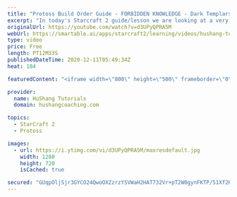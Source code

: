 ```yaml
---
title: "Protoss Build Order Guide - FORBIDDEN KNOWLEDGE - Dark Templars @ 4:25 !"
excerpt: "In today's Starcraft 2 guide/lesson we are looking at a very powerful protoss vs zerg build order. We drop dark templars at 4:24 and at the same time harass another bases drones with 3 adepts. Very difficult for zerg to defend.  Protoss Build Order Guide - Protoss vs Zerg - Dark Templar Drop #BuildOrder"
originalUrl: https://youtube.com/watch?v=d3UPyQPRA5M
webUrl: https://smartable.ai/apps/starcraft2/learning/videos/hushang-tutorials-protoss-build-order-guide-forbidden-knowledge-dark-templars-425-/
type: video
price: Free
length: PT12M33S
publishedDateTime: 2020-12-11T05:49:34Z
heat: 184

featuredContent: "<iframe width=\"800\" height=\"500\" frameborder=\"0\" src=\"https://www.youtube.com/embed/d3UPyQPRA5M\" allow=\"accelerometer; autoplay; encrypted-media; gyroscope; picture-in-picture\" allowfullscreen></iframe>"

provider:
  name: HuShang Tutorials
  domain: hushangcoaching.com

topics:
  - StarCraft 2
  - Protoss

images:
  - url: https://i.ytimg.com/vi/d3UPyQPRA5M/maxresdefault.jpg
    width: 1280
    height: 720
    isCached: true

secured: "GUqpOljSjr3GYCO24QwoOXZzrzYSVWaH2HAT732Vr+pT2W0gynFKTP/51Xf2HL1auh9RzbHcS/X7co2YAGU5aRlpfGSn4Iv6ab6UyrmhWygHjJ4+HtjvXm9EhILA8f0xc8O6Y8gyrT0xTlvBVkLzElZtpkKpWDbmgLBr1pDWiM9Pb48UlYZRC4cmgNbBSLgPLSdh1e8+IWDTs3W/chI1mjr84Mn1kmdv47nsOhWLC6htdHMouTWrTjeepS+khMl81aty+lNfRrD0/GQjXt6NI3pUKutUcnZVqU5w5Uf8aXs4Umyn3XPDB+zOvUri18bNGlzDEvnz7HuTISYpY1wIYXRwx32W2AgZZ3qEIgoo3U0L3Qj5/yeJ97FqL5wURVxLL0Spl20aeufAOhfPuCTf/g==;HrNHyJvSq5PRooeKgNb9vQ=="
---
```



